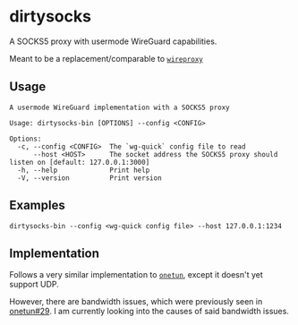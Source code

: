 # dirtysocks

A SOCKS5 proxy with usermode WireGuard capabilities.

Meant to be a replacement/comparable to [`wireproxy`](https://github.com/pufferffish/wireproxy)

## Usage

```
A usermode WireGuard implementation with a SOCKS5 proxy

Usage: dirtysocks-bin [OPTIONS] --config <CONFIG>

Options:
  -c, --config <CONFIG>  The `wg-quick` config file to read
      --host <HOST>      The socket address the SOCKS5 proxy should listen on [default: 127.0.0.1:3000]
  -h, --help             Print help
  -V, --version          Print version
```

## Examples

```
dirtysocks-bin --config <wg-quick config file> --host 127.0.0.1:1234
```

## Implementation

Follows a very similar implementation to [`onetun`](https://github.com/aramperes/onetun), except it doesn't yet support UDP.

However, there are bandwidth issues, which were previously seen in [onetun#29](https://github.com/aramperes/onetun/issues/29). I am currently looking into the causes of said bandwidth issues.
